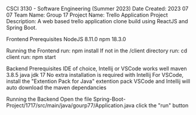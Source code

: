CSCI 3130 - Software Engineering (Summer 2023)
Date Created: 2023 07 07
Team Name: Group 17
Project Name: Trello Application
Project Description: A web based trello application clone build using ReactJS and Spring Boot.

Frontend Prerequisites
NodeJS 8.11.0
npm 18.3.0

Running the Frontend
run: npm install
If not in the /client directory run: cd client
run: npm start

Backend Prerequisites
IDE of choice, Intellij or VSCode works well
maven 3.8.5
java jdk 17
No extra installation is required with Intellij
For VSCode, install the "Extention Pack for Java" extention pack
VSCode and Intellij will auto download the maven dependancies

Running the Backend
Open the file Spring-Boot-Project/1717/src/main/java/gourp77/Application.java
click the "run" button


